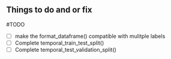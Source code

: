## Things to do and or fix
#TODO
- [ ] make the format_dataframe() compatible with mulitple labels 
- [ ] Complete temporal_train_test_split()
- [ ] Complete temporal_test_validation_split() 